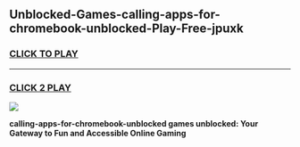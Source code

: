 
## Unblocked-Games-calling-apps-for-chromebook-unblocked-Play-Free-jpuxk
<h3>
<a href="https://premium76.site?title=calling-apps-for-chromebook-unblocked&ref=20M">CLICK TO PLAY</a></h3>
<hr>

<h3>
<a href="https://premium76.site?title=calling-apps-for-chromebook-unblocked&ref=20M">CLICK 2 PLAY</a>
  
</h3>

<a href="https://premium76.site?title=calling-apps-for-chromebook-unblocked&ref=19M"><img src="https://clearcache.store/games.png"></a>


**calling-apps-for-chromebook-unblocked games unblocked: Your Gateway to Fun and Accessible Online Gaming**
